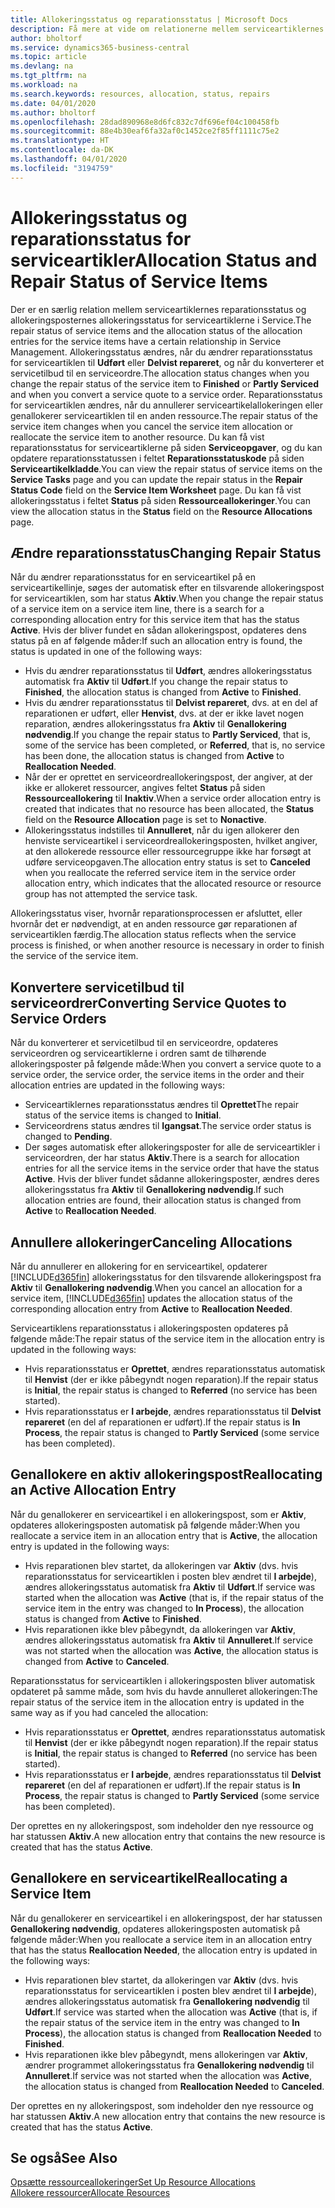 ```yaml
---
title: Allokeringsstatus og reparationsstatus | Microsoft Docs
description: Få mere at vide om relationerne mellem serviceartiklernes reparationsstatus og allokeringsposternes allokeringsstatus for dem.
author: bholtorf
ms.service: dynamics365-business-central
ms.topic: article
ms.devlang: na
ms.tgt_pltfrm: na
ms.workload: na
ms.search.keywords: resources, allocation, status, repairs
ms.date: 04/01/2020
ms.author: bholtorf
ms.openlocfilehash: 28dad890968e8d6fc832c7df696ef04c100458fb
ms.sourcegitcommit: 88e4b30eaf6fa32af0c1452ce2f85ff1111c75e2
ms.translationtype: HT
ms.contentlocale: da-DK
ms.lasthandoff: 04/01/2020
ms.locfileid: "3194759"
---
```

# <a name="allocation-status-and-repair-status-of-service-items"></a><span data-ttu-id="75582-103">Allokeringsstatus og reparationsstatus for serviceartikler</span><span class="sxs-lookup"><span data-stu-id="75582-103">Allocation Status and Repair Status of Service Items</span></span>
<span data-ttu-id="75582-104">Der er en særlig relation mellem serviceartiklernes reparationsstatus og allokeringsposternes allokeringsstatus for serviceartiklerne i Service.</span><span class="sxs-lookup"><span data-stu-id="75582-104">The repair status of service items and the allocation status of the allocation entries for the service items have a certain relationship in Service Management.</span></span> <span data-ttu-id="75582-105">Allokeringsstatus ændres, når du ændrer reparationsstatus for serviceartiklen til **Udført** eller **Delvist repareret**, og når du konverterer et servicetilbud til en serviceordre.</span><span class="sxs-lookup"><span data-stu-id="75582-105">The allocation status changes when you change the repair status of the service item to **Finished** or **Partly Serviced** and when you convert a service quote to a service order.</span></span> <span data-ttu-id="75582-106">Reparationsstatus for serviceartiklen ændres, når du annullerer serviceartikelallokeringen eller genallokerer serviceartiklen til en anden ressource.</span><span class="sxs-lookup"><span data-stu-id="75582-106">The repair status of the service item changes when you cancel the service item allocation or reallocate the service item to another resource.</span></span> <span data-ttu-id="75582-107">Du kan få vist reparationsstatus for serviceartiklerne på siden **Serviceopgaver**, og du kan opdatere reparationsstatussen i feltet **Reparationsstatuskode** på siden **Serviceartikelkladde**.</span><span class="sxs-lookup"><span data-stu-id="75582-107">You can view the repair status of service items on the **Service Tasks** page and you can update the repair status in the **Repair Status Code** field on the **Service Item Worksheet** page.</span></span> <span data-ttu-id="75582-108">Du kan få vist allokeringsstatus i feltet **Status** på siden **Ressourceallokeringer**.</span><span class="sxs-lookup"><span data-stu-id="75582-108">You can view the allocation status in the **Status** field on the **Resource Allocations** page.</span></span>  
  
## <a name="changing-repair-status"></a><span data-ttu-id="75582-109">Ændre reparationsstatus</span><span class="sxs-lookup"><span data-stu-id="75582-109">Changing Repair Status</span></span>  
<span data-ttu-id="75582-110">Når du ændrer reparationsstatus for en serviceartikel på en serviceartikellinje, søges der automatisk efter en tilsvarende allokeringspost for serviceartiklen, som har status **Aktiv**.</span><span class="sxs-lookup"><span data-stu-id="75582-110">When you change the repair status of a service item on a service item line, there is a search for a corresponding allocation entry for this service item that has the status **Active**.</span></span> <span data-ttu-id="75582-111">Hvis der bliver fundet en sådan allokeringspost, opdateres dens status på en af følgende måder:</span><span class="sxs-lookup"><span data-stu-id="75582-111">If such an allocation entry is found, the status is updated in one of the following ways:</span></span>  
  
* <span data-ttu-id="75582-112">Hvis du ændrer reparationsstatus til **Udført**, ændres allokeringsstatus automatisk fra **Aktiv** til **Udført**.</span><span class="sxs-lookup"><span data-stu-id="75582-112">If you change the repair status to **Finished**, the allocation status is changed from **Active** to **Finished**.</span></span>  
* <span data-ttu-id="75582-113">Hvis du ændrer reparationsstatus til **Delvist repareret**, dvs. at en del af reparationen er udført, eller **Henvist**, dvs. at der er ikke lavet nogen reparation, ændres allokeringsstatus fra **Aktiv** til **Genallokering nødvendig**.</span><span class="sxs-lookup"><span data-stu-id="75582-113">If you change the repair status to **Partly Serviced**, that is, some of the service has been completed, or **Referred**, that is, no service has been done, the allocation status is changed from **Active** to **Reallocation Needed**.</span></span>  
* <span data-ttu-id="75582-114">Når der er oprettet en serviceordreallokeringspost, der angiver, at der ikke er allokeret ressourcer, angives feltet **Status** på siden **Ressourceallokering** til **Inaktiv**.</span><span class="sxs-lookup"><span data-stu-id="75582-114">When a service order allocation entry is created that indicates that no resource has been allocated, the **Status** field on the **Resource Allocation** page is set to **Nonactive**.</span></span>  
* <span data-ttu-id="75582-115">Allokeringsstatus indstilles til **Annulleret**, når du igen allokerer den henviste serviceartikel i serviceordreallokeringsposten, hvilket angiver, at den allokerede ressource eller ressourcegruppe ikke har forsøgt at udføre serviceopgaven.</span><span class="sxs-lookup"><span data-stu-id="75582-115">The allocation entry status is set to **Canceled** when you reallocate the referred service item in the service order allocation entry, which indicates that the allocated resource or resource group has not attempted the service task.</span></span>  
  
<span data-ttu-id="75582-116">Allokeringsstatus viser, hvornår reparationsprocessen er afsluttet, eller hvornår det er nødvendigt, at en anden ressource gør reparationen af serviceartiklen færdig.</span><span class="sxs-lookup"><span data-stu-id="75582-116">The allocation status reflects when the service process is finished, or when another resource is necessary in order to finish the service of the service item.</span></span>  
  
## <a name="converting-service-quotes-to-service-orders"></a><span data-ttu-id="75582-117">Konvertere servicetilbud til serviceordrer</span><span class="sxs-lookup"><span data-stu-id="75582-117">Converting Service Quotes to Service Orders</span></span>  
<span data-ttu-id="75582-118">Når du konverterer et servicetilbud til en serviceordre, opdateres serviceordren og serviceartiklerne i ordren samt de tilhørende allokeringsposter på følgende måde:</span><span class="sxs-lookup"><span data-stu-id="75582-118">When you convert a service quote to a service order, the service order, the service items in the order and their allocation entries are updated in the following ways:</span></span>  
  
* <span data-ttu-id="75582-119">Serviceartiklernes reparationsstatus ændres til **Oprettet**</span><span class="sxs-lookup"><span data-stu-id="75582-119">The repair status of the service items is changed to **Initial**.</span></span>  
* <span data-ttu-id="75582-120">Serviceordrens status ændres til **Igangsat**.</span><span class="sxs-lookup"><span data-stu-id="75582-120">The service order status is changed to **Pending**.</span></span>  
* <span data-ttu-id="75582-121">Der søges automatisk efter allokeringsposter for alle de serviceartikler i serviceordren, der har status **Aktiv**.</span><span class="sxs-lookup"><span data-stu-id="75582-121">There is a search for allocation entries for all the service items in the service order that have the status **Active**.</span></span> <span data-ttu-id="75582-122">Hvis der bliver fundet sådanne allokeringsposter, ændres deres allokeringsstatus fra **Aktiv** til **Genallokering nødvendig**.</span><span class="sxs-lookup"><span data-stu-id="75582-122">If such allocation entries are found, their allocation status is changed from **Active** to **Reallocation Needed**.</span></span>  
  
## <a name="canceling-allocations"></a><span data-ttu-id="75582-123">Annullere allokeringer</span><span class="sxs-lookup"><span data-stu-id="75582-123">Canceling Allocations</span></span>  
<span data-ttu-id="75582-124">Når du annullerer en allokering for en serviceartikel, opdaterer [!INCLUDE[d365fin](includes/d365fin_md.md)] allokeringsstatus for den tilsvarende allokeringspost fra **Aktiv** til **Genallokering nødvendig**.</span><span class="sxs-lookup"><span data-stu-id="75582-124">When you cancel an allocation for a service item, [!INCLUDE[d365fin](includes/d365fin_md.md)] updates the allocation status of the corresponding allocation entry from **Active** to **Reallocation Needed**.</span></span>

<span data-ttu-id="75582-125">Serviceartiklens reparationsstatus i allokeringsposten opdateres på følgende måde:</span><span class="sxs-lookup"><span data-stu-id="75582-125">The repair status of the service item in the allocation entry is updated in the following ways:</span></span>  
  
* <span data-ttu-id="75582-126">Hvis reparationsstatus er **Oprettet**, ændres reparationsstatus automatisk til **Henvist** (der er ikke påbegyndt nogen reparation).</span><span class="sxs-lookup"><span data-stu-id="75582-126">If the repair status is **Initial**, the repair status is changed to **Referred** (no service has been started).</span></span>  
* <span data-ttu-id="75582-127">Hvis reparationsstatus er **I arbejde**, ændres reparationsstatus til **Delvist repareret** (en del af reparationen er udført).</span><span class="sxs-lookup"><span data-stu-id="75582-127">If the repair status is **In Process**, the repair status is changed to **Partly Serviced** (some service has been completed).</span></span>  
  
## <a name="reallocating-an-active-allocation-entry"></a><span data-ttu-id="75582-128">Genallokere en aktiv allokeringspost</span><span class="sxs-lookup"><span data-stu-id="75582-128">Reallocating an Active Allocation Entry</span></span>  
<span data-ttu-id="75582-129">Når du genallokerer en serviceartikel i en allokeringspost, som er **Aktiv**, opdateres allokeringsposten automatisk på følgende måder:</span><span class="sxs-lookup"><span data-stu-id="75582-129">When you reallocate a service item in an allocation entry that is **Active**, the allocation entry is updated in the following ways:</span></span>  
  
* <span data-ttu-id="75582-130">Hvis reparationen blev startet, da allokeringen var **Aktiv** (dvs. hvis reparationsstatus for serviceartiklen i posten blev ændret til **I arbejde**), ændres allokeringsstatus automatisk fra **Aktiv** til **Udført**.</span><span class="sxs-lookup"><span data-stu-id="75582-130">If service was started when the allocation was **Active** (that is, if the repair status of the service item in the entry was changed to **In Process**), the allocation status is changed from **Active** to **Finished**.</span></span>  
* <span data-ttu-id="75582-131">Hvis reparationen ikke blev påbegyndt, da allokeringen var **Aktiv**, ændres allokeringsstatus automatisk fra **Aktiv** til **Annulleret**.</span><span class="sxs-lookup"><span data-stu-id="75582-131">If service was not started when the allocation was **Active**, the allocation status is changed from **Active** to **Canceled**.</span></span>  
  
<span data-ttu-id="75582-132">Reparationsstatus for serviceartiklen i allokeringsposten bliver automatisk opdateret på samme måde, som hvis du havde annulleret allokeringen:</span><span class="sxs-lookup"><span data-stu-id="75582-132">The repair status of the service item in the allocation entry is updated in the same way as if you had canceled the allocation:</span></span>  
  
* <span data-ttu-id="75582-133">Hvis reparationsstatus er **Oprettet**, ændres reparationsstatus automatisk til **Henvist** (der er ikke påbegyndt nogen reparation).</span><span class="sxs-lookup"><span data-stu-id="75582-133">If the repair status is **Initial**, the repair status is changed to **Referred** (no service has been started).</span></span>  
* <span data-ttu-id="75582-134">Hvis reparationsstatus er **I arbejde**, ændres reparationsstatus til **Delvist repareret** (en del af reparationen er udført).</span><span class="sxs-lookup"><span data-stu-id="75582-134">If the repair status is **In Process**, the repair status is changed to **Partly Serviced** (some service has been completed).</span></span>  
  
<span data-ttu-id="75582-135">Der oprettes en ny allokeringspost, som indeholder den nye ressource og har statussen **Aktiv**.</span><span class="sxs-lookup"><span data-stu-id="75582-135">A new allocation entry that contains the new resource is created that has the status **Active**.</span></span>  
  
## <a name="reallocating-a-service-item"></a><span data-ttu-id="75582-136">Genallokere en serviceartikel</span><span class="sxs-lookup"><span data-stu-id="75582-136">Reallocating a Service Item</span></span>  
<span data-ttu-id="75582-137">Når du genallokerer en serviceartikel i en allokeringspost, der har statussen **Genallokering nødvendig**, opdateres allokeringsposten automatisk på følgende måder:</span><span class="sxs-lookup"><span data-stu-id="75582-137">When you reallocate a service item in an allocation entry that has the status **Reallocation Needed**, the allocation entry is updated in the following ways:</span></span>  
  
* <span data-ttu-id="75582-138">Hvis reparationen blev startet, da allokeringen var **Aktiv** (dvs. hvis reparationsstatus for serviceartiklen i posten blev ændret til **I arbejde**), ændres allokeringsstatus automatisk fra **Genallokering nødvendig** til **Udført**.</span><span class="sxs-lookup"><span data-stu-id="75582-138">If service was started when the allocation was **Active** (that is, if the repair status of the service item in the entry was changed to **In Process**), the allocation status is changed from **Reallocation Needed** to **Finished**.</span></span>  
* <span data-ttu-id="75582-139">Hvis reparationen ikke blev påbegyndt, mens allokeringen var **Aktiv**, ændrer programmet allokeringsstatus fra **Genallokering nødvendig** til **Annulleret**.</span><span class="sxs-lookup"><span data-stu-id="75582-139">If service was not started when the allocation was **Active**, the allocation status is changed from **Reallocation Needed** to **Canceled**.</span></span>  
  
<span data-ttu-id="75582-140">Der oprettes en ny allokeringspost, som indeholder den nye ressource og har statussen **Aktiv**.</span><span class="sxs-lookup"><span data-stu-id="75582-140">A new allocation entry that contains the new resource is created that has the status **Active**.</span></span>  
  
## <a name="see-also"></a><span data-ttu-id="75582-141">Se også</span><span class="sxs-lookup"><span data-stu-id="75582-141">See Also</span></span>  
[<span data-ttu-id="75582-142">Opsætte ressourceallokeringer</span><span class="sxs-lookup"><span data-stu-id="75582-142">Set Up Resource Allocations</span></span>](service-how-setup-resource-allocation.md)  
[<span data-ttu-id="75582-143">Allokere ressourcer</span><span class="sxs-lookup"><span data-stu-id="75582-143">Allocate Resources</span></span>](service-how-to-allocate-resources.md)  

